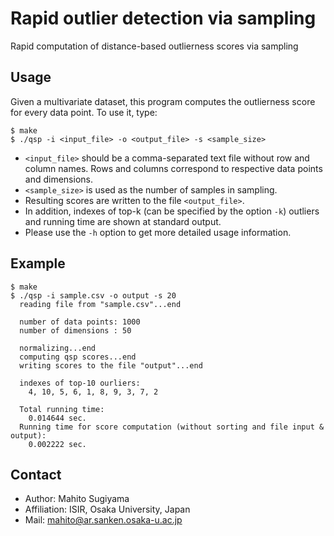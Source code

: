 Rapid outlier detection via sampling
=========================================================

Rapid computation of distance-based outlierness scores via sampling


Usage
-----

Given a multivariate dataset, this program computes the outlierness score for every data point.
To use it, type:

	$ make
	$ ./qsp -i <input_file> -o <output_file> -s <sample_size>

* `<input_file>` should be a comma-separated text file without row and column names.
Rows and columns correspond to respective data points and dimensions.
* `<sample_size>` is used as the number of samples in sampling.
* Resulting scores are written to the file `<output_file>`.
* In addition, indexes of top-k (can be specified by the option `-k`) outliers and running time are shown at standard output.
* Please use the `-h` option to get more detailed usage information.


Example
-------

	$ make
	$ ./qsp -i sample.csv -o output -s 20
	  reading file from "sample.csv"...end

	  number of data points: 1000
	  number of dimensions : 50

	  normalizing...end
	  computing qsp scores...end
	  writing scores to the file "output"...end

	  indexes of top-10 ourliers:
	    4, 10, 5, 6, 1, 8, 9, 3, 7, 2

	  Total running time:
	    0.014644 sec.
	  Running time for score computation (without sorting and file input & output):
	    0.002222 sec.


Contact
-------

* Author: Mahito Sugiyama
* Affiliation: ISIR, Osaka University, Japan
* Mail: mahito@ar.sanken.osaka-u.ac.jp
